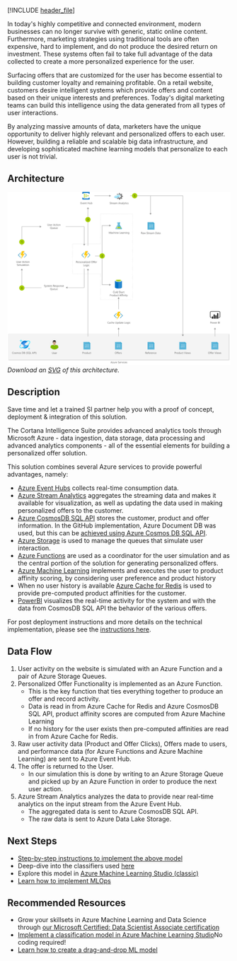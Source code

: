 

[!INCLUDE [header_file](../../../includes/sol-idea-header.md)]

In today's highly competitive and connected environment, modern businesses can no longer survive with generic, static online content. Furthermore, marketing strategies using traditional tools are often expensive, hard to implement, and do not produce the desired return on investment. These systems often fail to take full advantage of the data collected to create a more personalized experience for the user.

Surfacing offers that are customized for the user has become essential to building customer loyalty and remaining profitable. On a retail website, customers desire intelligent systems which provide offers and content based on their unique interests and preferences. Today's digital marketing teams can build this intelligence using the data generated from all types of user interactions.

By analyzing massive amounts of data, marketers have the unique opportunity to deliver highly relevant and personalized offers to each user. However, building a reliable and scalable big data infrastructure, and developing sophisticated machine learning models that personalize to each user is not trivial.

## Architecture

![Architecture diagram](../media/personalized-offers.png)
*Download an [SVG](../media/personalized-offers.svg) of this architecture.*

## Description

Save time and let a trained SI partner help you with a proof of concept, deployment & integration of this solution.

The Cortana Intelligence Suite provides advanced analytics tools through Microsoft Azure - data ingestion, data storage, data processing and advanced analytics components - all of the essential elements for building a personalized offer solution.

This solution combines several Azure services to provide powerful advantages, namely:

* [Azure Event Hubs](https://azure.microsoft.com/services/event-hubs/) collects real-time consumption data.
* [Azure Stream Analytics](https://azure.microsoft.com/services/stream-analytics/) aggregates the streaming data and makes it available for visualization, as well as updating the data used in making personalized offers to the customer.
* [Azure CosmosDB SQL API](https://docs.microsoft.com/azure/cosmos-db/introduction) stores the customer, product and offer information. In the GitHub implementation, Azure Document DB was used, but this can be [achieved using Azure Cosmos DB SQL API](https://azure.microsoft.com/blog/dear-documentdb-customers-welcome-to-azure-cosmos-db/).
* [Azure Storage](https://azure.microsoft.com/free/storage/) is used to manage the queues that simulate user interaction.
* [Azure Functions](https://azure.microsoft.com/services/functions/) are used as a coordinator for the user simulation and as the central portion of the solution for generating personalized offers.
* [Azure Machine Learning](https://azure.microsoft.com/services/machine-learning/) implements and executes the user to product affinity scoring, by considering user preference and product history
* When no user history is available [Azure Cache for Redis](https://azure.microsoft.com/services/cache/) is used to provide pre-computed product affinities for the customer.
* [PowerBI](https://powerbi.microsoft.com/) visualizes the real-time activity for the system and with the data from CosmosDB SQL API the behavior of the various offers.

For post deployment instructions and more details on the technical implementation, please see the [instructions here](https://github.com/Azure/cortana-intelligence-personalized-offers/blob/master/Automated%20Deployment%20Guide/Post%20Deployment%20Instructions.md).

## Data Flow

1. User activity on the website is simulated with an Azure Function and a pair of Azure Storage Queues.
1. Personalized Offer Functionality is implemented as an Azure Function.
    * This is the key function that ties everything together to produce an offer and record activity.
    * Data is read in from Azure Cache for Redis and Azure CosmosDB SQL API, product affinity scores are computed from Azure Machine Learning
    * If no history for the user exists then pre-computed affinities are read in from Azure Cache for Redis.
1. Raw user activity data (Product and Offer Clicks), Offers made to users, and performance data (for Azure Functions and Azure Machine Learning) are sent to Azure Event Hub.
1. The offer is returned to the User.
    * In our simulation this is done by writing to an Azure Storage Queue and picked up by an Azure Function in order to produce the next user action.
1. Azure Stream Analytics analyzes the data to provide near real-time analytics on the input stream from the Azure Event Hub.
    * The aggregated data is sent to Azure CosmosDB SQL API.
    * The raw data is sent to Azure Data Lake Storage.

## Next Steps

* [Step-by-step instructions to implement the above model](https://github.com/Azure/azure-ai-personalized-offers/tree/master/Manual%20Deployment%20Guide#startup)
* Deep-dive into the classifiers used [here](https://github.com/Azure/cortana-intelligence-personalization-data-science-playbook/blob/master/Personalized_Offers_from_Classifiers_Use_Case.md#types)
* Explore this model in [Azure Machine Learning Studio (classic)](https://gallery.azure.ai/Experiment/Personalized-Offers-Solution-How-To-Guide-2)
* [Learn how to implement MLOps](/azure/machine-learning/concept-model-management-and-deployment)

## Recommended Resources

* Grow your skillsets in Azure Machine Learning and Data Science through [our Microsoft Certified: Data Scientist Associate certification](/learn/certifications/azure-data-scientist/)
* [Implement a classification model in Azure Machine Learning Studio](/learn/modules/create-classification-model-azure-machine-learning-designer/)No coding required!
* [Learn how to create a drag-and-drop ML model](/learn/modules/use-automated-machine-learning/)
